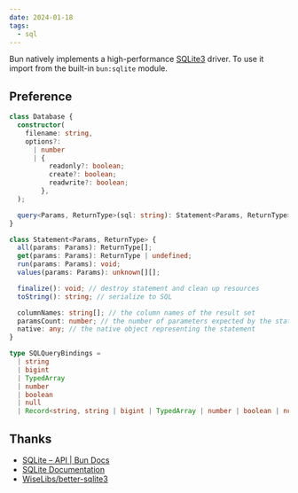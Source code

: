```yaml
---
date: 2024-01-18
tags:
  - sql
---
```


Bun natively implements a high-performance [SQLite3](https://www.sqlite.org/) driver. To use it import from the built-in `bun:sqlite` module.

## Preference

```ts
class Database {
  constructor(
    filename: string,
    options?:
      | number
      | {
          readonly?: boolean;
          create?: boolean;
          readwrite?: boolean;
        },
  );

  query<Params, ReturnType>(sql: string): Statement<Params, ReturnType>;
}

class Statement<Params, ReturnType> {
  all(params: Params): ReturnType[];
  get(params: Params): ReturnType | undefined;
  run(params: Params): void;
  values(params: Params): unknown[][];

  finalize(): void; // destroy statement and clean up resources
  toString(): string; // serialize to SQL

  columnNames: string[]; // the column names of the result set
  paramsCount: number; // the number of parameters expected by the statement
  native: any; // the native object representing the statement
}

type SQLQueryBindings =
  | string
  | bigint
  | TypedArray
  | number
  | boolean
  | null
  | Record<string, string | bigint | TypedArray | number | boolean | null>;
```

## Thanks

- [SQLite – API | Bun Docs](https://bun.sh/docs/api/sqlite)
- [SQLite Documentation](https://www.sqlite.org/docs.html)
- [WiseLibs/better-sqlite3](https://github.com/WiseLibs/better-sqlite3#documentation)
